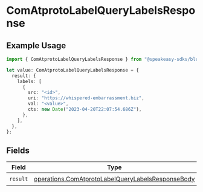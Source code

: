 # ComAtprotoLabelQueryLabelsResponse

## Example Usage

```typescript
import { ComAtprotoLabelQueryLabelsResponse } from "@speakeasy-sdks/bluesky/models/operations";

let value: ComAtprotoLabelQueryLabelsResponse = {
  result: {
    labels: [
      {
        src: "<id>",
        uri: "https://whispered-embarrassment.biz",
        val: "<value>",
        cts: new Date("2023-04-20T22:07:54.686Z"),
      },
    ],
  },
};
```

## Fields

| Field                                                                                                                  | Type                                                                                                                   | Required                                                                                                               | Description                                                                                                            |
| ---------------------------------------------------------------------------------------------------------------------- | ---------------------------------------------------------------------------------------------------------------------- | ---------------------------------------------------------------------------------------------------------------------- | ---------------------------------------------------------------------------------------------------------------------- |
| `result`                                                                                                               | [operations.ComAtprotoLabelQueryLabelsResponseBody](../../models/operations/comatprotolabelquerylabelsresponsebody.md) | :heavy_check_mark:                                                                                                     | N/A                                                                                                                    |
